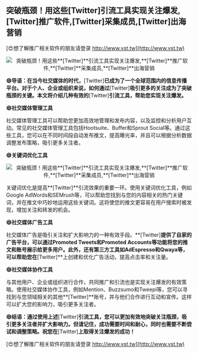 ## **突破瓶颈！用这些**[Twitter]**引流工具实现关注爆发,**[Twitter]**推广软件,**[Twitter]**采集成员,**[Twitter]**出海营销**

[😍想了解推广相关软件的朋友请登录 http://www.vst.tw](http://www.vst.tw)

 <center><img src="https://vst.tw/MP4/tuiguang/png/2.png" alt="突破瓶颈！用这些**[Twitter]**引流工具实现关注爆发,**[Twitter]**推广软件,**[Twitter]**采集成员,**[Twitter]**出海营销"></center>

**😄导语：在当今社交媒体的时代，**[Twitter]**已成为了一个全球范围内的信息传播平台。对于个人、企业或组织来说，如何通过**[Twitter]**吸引更多的关注成为了突破瓶颈的关键。本文将介绍几种有效的**[Twitter]**引流工具，帮助您实现关注爆发。**

**😄社交媒体管理工具**

社交媒体管理工具可以帮助您更加高效地管理和发布内容，以及监控和分析用户互动。常见的社交媒体管理工具包括Hootsuite、Buffer和Sprout Social等。通过这些工具，您可以在不同时间段自动发布推文，提高曝光率，并且可以根据分析数据调整发布策略，吸引更多关注者。

**😄关键词优化工具**

 <center><img src="https://vst.tw/MP4/tuiguang/png/3.png" alt="突破瓶颈！用这些**[Twitter]**引流工具实现关注爆发,**[Twitter]**推广软件,**[Twitter]**采集成员,**[Twitter]**出海营销"></center>

关键词优化是提高**[Twitter]**引流效果的重要一环。使用关键词优化工具，例如Google AdWords和SEMrush等，可以帮助您找到与您的内容相关的热门关键词，并在推文中巧妙地运用这些关键词。这将使您的推文更容易在用户搜索时被发现，增加关注和转发的机会。

**😄社交媒体广告工具**

社交媒体广告是吸引关注和扩大影响力的一种有效手段。**[Twitter]**提供了自家的广告平台，可以通过Promoted Tweets和Promoted Accounts等功能将您的推文和账号展示给更多用户。此外，还有第三方工具如AdEspresso和Qwaya等，可以帮助您在**[Twitter]**上创建和优化广告活动，提高点击率和关注量。

**😄社交媒体协作工具**

与其他用户、企业或组织进行合作，共同推广和引流也是实现关注爆发的有效策略。使用社交媒体协作工具，例如Mention、Buzzsumo和Tweepi等，您可以寻找到与您领域相关的其他**[Twitter]**账号，并与他们合作进行互动和宣传。这样可以扩大您的影响力，吸引更多关注者。

**😄结语：通过使用上述**[Twitter]**引流工具，您可以更加有效地突破关注瓶颈，吸引更多关注者并扩大影响力。但请记住，成功需要时间和耐心，同时也需要不断尝试和调整策略。祝您在**[Twitter]**上取得关注爆发的成功！**

[😍想了解推广相关软件的朋友请登录 http://www.vst.tw](http://www.vst.tw)



